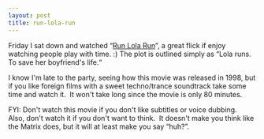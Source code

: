 ```yaml
---
layout: post
title: run-lola-run
---
```

Friday I sat down and watched “[Run Lola
Run](http://www.imdb.com/title/tt0130827/)”, a great flick if enjoy
watching people play with time. :) The plot is outlined simply as “Lola
runs. To save her boyfriend's life.“

I know I'm late to the party, seeing how this movie was released in
1998, but if you like foreign films with a sweet techno/trance
soundtrack take some time and watch it.  It won't take long since the
movie is only 80 minutes.

FYI: Don't watch this movie if you don't like subtitles or voice
dubbing.  Also, don't watch it if you don't want to think.  It doesn't
make you think like the Matrix does, but it will at least make you say
“huh?”.
